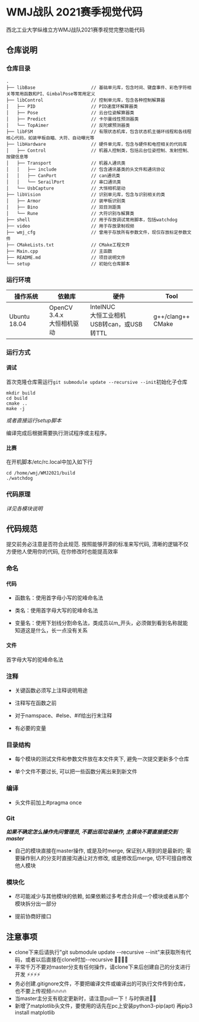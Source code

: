 # WMJ战队 2021赛季视觉代码

西北工业大学纵维立方WMJ战队2021赛季视觉完整功能代码

## 仓库说明

### 仓库目录

```
.
├── libBase                     // 基础单元库，包含时间、键盘事件、彩色字符相关等常用函数和PI、GimbalPose等常用定义
├── libControl                  // 控制单元库，包含各种控制解算器
│   ├── PID                 	// PID速度环解算器类
│   ├── Pose                 	// 云台位姿解算器类
│   ├── Predict                 // 卡尔曼线性预测器类
│   └── TopAimer                // 反陀螺预测器类
├── libFSM                  	// 有限状态机库，包含状态机主循环线程和各线程核心代码，如装甲板自瞄、大符、自动曝光等
├── libHardware                 // 硬件单元库，包含与硬件和电控相关的代码库
│   ├── Control               	// 机器人控制类，包括云台位姿控制、发射控制、按键信息等
│   ├── Transport               // 机器人通讯类
│	│	├── include				// 包含通讯基类的头文件和通讯协议
│	│	├── CanPort				// can通讯类
│	│	└── SerailPort			// 串口通讯类
│   └── UsbCapture              // 大恒相机驱动
├── libVision                  	// 识别单元库，包含与识别相关的类
│   ├── Armor                 	// 装甲板识别类
│   ├── Bino                 	// 双目测距类
│   └── Rune                	// 大符识别与解算类
├── shell              			// 用于存放调试常用脚本，包括watchdog
├── video              			// 用于存放录制视频
├── wmj_cfg	              		// 曾用于存放所有参数文件，现仅存放标定参数文件
├── CMakeLists.txt              // CMake工程文件
├── Main.cpp                    // 主函数
├── README.md                   // 项目说明文件
└── setup                       // 初始化仓库脚本
```

### 运行环境

| 操作系统     | 依赖库                         | 硬件                                                 | Tool                   |
| ------------ | ------------------------------ | ---------------------------------------------------- | ---------------------- |
| Ubuntu 18.04 | OpenCV 3.4.x<br />大恒相机驱动 | IntelNUC<br />大恒工业相机<br />USB转can，或USB转TTL | g++/clang++<br />CMake |

### 运行方式

#### 调试

首次克隆仓库需运行`git submodule update --recursive --init`初始化子仓库

```shell
mkdir build
cd build
cmake ..
make -j
```

*或者直接运行setup脚本*

编译完成后根据需要执行测试程序或主程序。

#### 比赛

在开机脚本/etc/rc.local中加入如下行

```shell
cd /home/wmj/WMJ2021/build
./watchdog
```

### 代码原理

*详见各模块说明*

## 代码规范

提交前务必注意是否符合此规范. 按照能够开源的标准来写代码, 清晰的逻辑不仅方便他人使用你的代码, 在你修改时也能提高效率

### 命名

#### 代码

* 函数名：使用首字母小写的驼峰命名法

* 类名：使用首字母大写的驼峰命名法

* 变量名：使用下划线分割命名法，类成员以m_开头，必须做到看到名称就能知道这是什么，长一点没有关系

#### 文件

首字母大写的驼峰命名法

### 注释

* 关键函数必须写上注释说明用途

* 注释写在函数之前

* 对于namspace、#else、#if给出行末注释

* 有必要的变量

### 目录结构

* 每个模块的测试文件和参数文件放在本文件夹下, 避免一次提交更新多个仓库

* 单个文件不要过长, 可以把一些函数分离出来到新文件

### 编译

* 头文件前加上#pragma once

### Git

***如果不确定怎么操作先问管理员, 不要出现垃圾操作, 主模块不要直接提交到master***

* 自己的模块直接在master操作, 或是及时merge, 保证别人用到的是最新的; 需要操作别人的分支时直接沟通让对方修改, 或是修改后merge, 切不可擅自修改他人模块

### 模块化

* 尽可能减少与其他模块的依赖, 如果依赖过多考虑合并成一个模块或者从那个模块拆分出一部分

* 提前协商好接口

## 注意事项
- clone下来后请执行"git submodule update --recursive --init"来获取所有代码，或者以后直接在clone时加--recursive 🍵🍵🍵🍵
- 平常千万不要对master分支有任何操作，请clone下来后创建自己的分支进行开发 ⚡⚡⚡⚡
- 务必创建.gitignore文件，不要把编译文件或编译出的可执行文件传到仓库，也不要上传视频🔥🔥🔥🔥
- 当master主分支有稳定更新时，请注意pull一下！与时俱进🚊🚕
- 新增了matplotlib头文件，要使用的话先在pc上安装python3-pip(apt) 再pip3 install matplotlib
